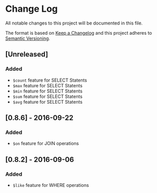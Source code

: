 # Change Log
All notable changes to this project will be documented in this file.


The format is based on [Keep a Changelog](http://keepachangelog.com/) 
and this project adheres to [Semantic Versioning](http://semver.org/).

## [Unreleased]
### Added
 - ``$count`` feature for SELECT Statents
 - ``$max`` feature for SELECT Statents
 - ``$min`` feature for SELECT Statents
 - ``$sum`` feature for SELECT Statents
 - ``$avg`` feature for SELECT Statents

## [0.8.6] - 2016-09-22
### Added
 - ``$on`` feature for JOIN operations

## [0.8.2] - 2016-09-06
### Added
 - ``$like`` feature for WHERE operations